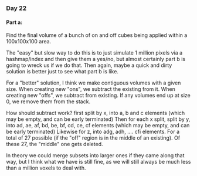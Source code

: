 ### Day 22

#### Part a:

Find the final volume of a bunch of on and off cubes being applied within a 100x100x100 area.

The "easy" but slow way to do this is to just simulate 1 million pixels via a hashmap/index and then give them a yes/no, but almost certainly
part b is going to wreck us if we do that. Then again, maybe a quick and dirty solution is better just to see what part b is like.

For a "better" solution, I think we make contiguous volumes with a given size.
When creating new "ons", we subtract the existing from it.
When creating new "offs", we subtract from existing.
If any volumes end up at size 0, we remove them from the stack.

How should subtract work?
first split by x, into a, b and c elements (which may be empty, and can be early terminated)
Then for each x split, split by y, into ad, ae, af, bd, be, bf, cd, ce, cf elements (which may be empty, and can be early terminated)
Likewise for z, into adg, adh, .... cfi elements. For a total of 27 possible (if the "off" region is in the middle of an existing).
Of these 27, the "middle" one gets deleted.

In theory we could merge subsets into larger ones if they came along that way, but I think what we have is still fine, as we will still
always be much less than a million voxels to deal with.
